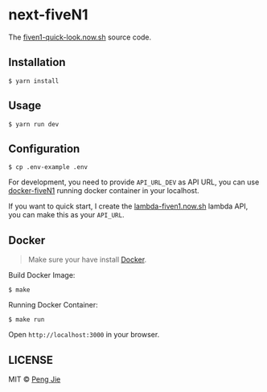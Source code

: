 # next-fiveN1

The [fiven1-quick-look.now.sh](https://fiven1-quick-look.now.sh/) source code.

## Installation

```shell
$ yarn install
```

## Usage

```shell
$ yarn run dev
```

## Configuration

```shell
$ cp .env-example .env
```

For development, you need to provide `API_URL_DEV` as API URL, you can use [docker-fiveN1](https://github.com/neighborhood999/docker-fiveN1) running docker container in your localhost.

If you want to quick start, I create the [lambda-fiven1.now.sh](https://lambda-fiven1.now.sh/) lambda API, you can make this as your `API_URL`.

## Docker

> Make sure your have install [Docker](https://www.docker.com/).

Build Docker Image:
```shell
$ make
```

Running Docker Container:
```shell
$ make run
```

Open `http://localhost:3000` in your browser.

## LICENSE

MIT © [Peng Jie](https://github.com/neighborhood999)
